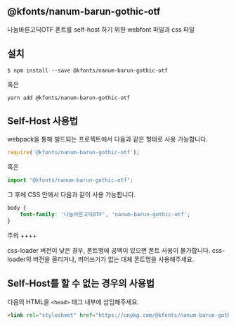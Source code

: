 
@kfonts/nanum-barun-gothic-otf
---------------------

나눔바른고딕OTF 폰트를 self-host 하기 위한 webfont 파일과 css 파일

설치
----

```
$ npm install --save @kfonts/nanum-barun-gothic-otf
```

혹은

```
yarn add @kfonts/nanum-barun-gothic-otf
```

Self-Host 사용법
---------------

webpack을 통해 빌드되는 프로젝트에서 다음과 같은 형태로 사용 가능합니다.

```js
require('@kfonts/nanum-barun-gothic-otf');
```

혹은

```js
import '@kfonts/nanum-barun-gothic-otf';
```

그 후에 CSS 안에서 다음과 같이 사용 가능합니다.

```css
body {
    font-family: '나눔바른고딕OTF', 'nanum-barun-gothic-otf';
}
```

주의
++++

css-loader 버전이 낮은 경우, 폰트명에 공백이 있으면 폰트 사용이 불가합니다.
css-loader의 버전을 올리거나, 띄어쓰기가 없는 대체 폰트명을 사용해주세요.

Self-Host를 할 수 없는 경우의 사용법
--------------------------------

다음의 HTML을 `<head>` 태그 내부에 삽입해주세요.

```html
<link rel="stylesheet" href="https://unpkg.com/@kfonts/nanum-barun-gothic-otf/index.css" />
```

